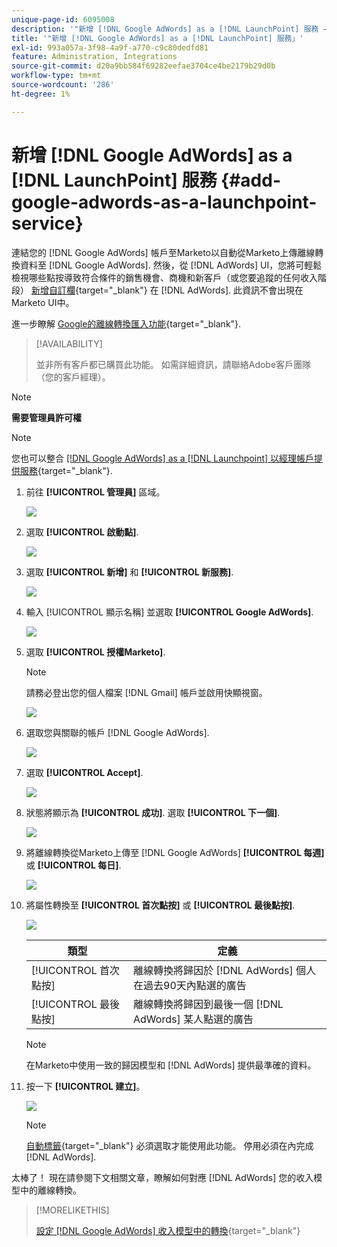 ```yaml
---
unique-page-id: 6095008
description: '"新增 [!DNL Google AdWords] as a [!DNL LaunchPoint] 服務 — Marketo檔案 — 產品檔案」'
title: '"新增 [!DNL Google AdWords] as a [!DNL LaunchPoint] 服務」'
exl-id: 993a057a-3f98-4a9f-a770-c9c80dedfd81
feature: Administration, Integrations
source-git-commit: d20a9bb584f69282eefae3704ce4be2179b29d0b
workflow-type: tm+mt
source-wordcount: '286'
ht-degree: 1%

---
```


# 新增 [!DNL Google AdWords] as a [!DNL LaunchPoint] 服務 {#add-google-adwords-as-a-launchpoint-service}

連結您的 [!DNL Google AdWords] 帳戶至Marketo以自動從Marketo上傳離線轉換資料至 [!DNL Google AdWords]. 然後，從 [!DNL AdWords] UI，您將可輕鬆檢視哪些點按導致符合條件的銷售機會、商機和新客戶（或您要追蹤的任何收入階段） [新增自訂欄](https://support.google.com/adwords/answer/3073556){target="_blank"} 在 [!DNL AdWords]. 此資訊不會出現在Marketo UI中。

進一步瞭解 [Google的離線轉換匯入功能](https://support.google.com/adwords/answer/2998031?hl=en){target="_blank"}.

>[!AVAILABILITY]
>
>並非所有客戶都已購買此功能。 如需詳細資訊，請聯絡Adobe客戶團隊（您的客戶經理）。

>[!NOTE]
>
>**需要管理員許可權**

>[!NOTE]
>
>您也可以整合 [[!DNL Google AdWords] as a [!DNL Launchpoint] 以經理帳戶提供服務](/help/marketo/product-docs/administration/additional-integrations/add-google-adwords-as-a-launchpoint-service-with-a-manager-account.md){target="_blank"}.

1. 前往 **[!UICONTROL 管理員]** 區域。

   ![](assets/add-google-adwords-as-a-launchpoint-service-1.png)

1. 選取 **[!UICONTROL 啟動點]**.

   ![](assets/add-google-adwords-as-a-launchpoint-service-2.png)

1. 選取 **[!UICONTROL 新增]** 和 **[!UICONTROL 新服務]**.

   ![](assets/add-google-adwords-as-a-launchpoint-service-3.png)

1. 輸入 [!UICONTROL 顯示名稱] 並選取 **[!UICONTROL Google AdWords]**.

   ![](assets/add-google-adwords-as-a-launchpoint-service-4.png)

1. 選取 **[!UICONTROL 授權Marketo]**.

   >[!NOTE]
   >
   >請務必登出您的個人檔案 [!DNL Gmail] 帳戶並啟用快顯視窗。

   ![](assets/add-google-adwords-as-a-launchpoint-service-5.png)

1. 選取您與關聯的帳戶 [!DNL Google AdWords].

   ![](assets/add-google-adwords-as-a-launchpoint-service-6.png)

1. 選取 **[!UICONTROL Accept]**.

   ![](assets/add-google-adwords-as-a-launchpoint-service-7.png)

1. 狀態將顯示為 **[!UICONTROL 成功]**. 選取 **[!UICONTROL 下一個]**.

   ![](assets/add-google-adwords-as-a-launchpoint-service-8.png)

1. 將離線轉換從Marketo上傳至 [!DNL Google AdWords] **[!UICONTROL 每週]** 或 **[!UICONTROL 每日]**.

   ![](assets/add-google-adwords-as-a-launchpoint-service-9.png)

1. 將屬性轉換至 **[!UICONTROL 首次點按]** 或 **[!UICONTROL 最後點按]**.

   ![](assets/add-google-adwords-as-a-launchpoint-service-10.png)

   | 類型 | 定義 |
   |---|---|
   | [!UICONTROL 首次點按] | 離線轉換將歸因於 [!DNL AdWords] 個人在過去90天內點選的廣告 |
   | [!UICONTROL 最後點按] | 離線轉換將歸因到最後一個 [!DNL AdWords] 某人點選的廣告 |

   >[!NOTE]
   >
   >在Marketo中使用一致的歸因模型和 [!DNL AdWords] 提供最準確的資料。

1. 按一下 **[!UICONTROL 建立]**。

   ![](assets/add-google-adwords-as-a-launchpoint-service-11.png)

   >[!NOTE]
   >
   >[自動標籤](https://support.google.com/adwords/answer/1752125?hl=en){target="_blank"} 必須選取才能使用此功能。 停用必須在內完成 [!DNL AdWords].

太棒了！ 現在請參閱下文相關文章，瞭解如何對應 [!DNL AdWords] 您的收入模型中的離線轉換。

>[!MORELIKETHIS]
>
>[設定 [!DNL Google AdWords] 收入模型中的轉換](/help/marketo/product-docs/reporting/revenue-cycle-analytics/revenue-cycle-models/set-google-adwords-conversions-in-the-revenue-model.md){target="_blank"}
